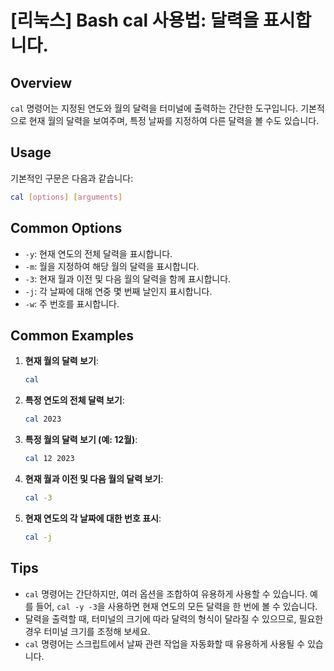 # [리눅스] Bash cal 사용법: 달력을 표시합니다.

## Overview
`cal` 명령어는 지정된 연도와 월의 달력을 터미널에 출력하는 간단한 도구입니다. 기본적으로 현재 월의 달력을 보여주며, 특정 날짜를 지정하여 다른 달력을 볼 수도 있습니다.

## Usage
기본적인 구문은 다음과 같습니다:

```bash
cal [options] [arguments]
```

## Common Options
- `-y`: 현재 연도의 전체 달력을 표시합니다.
- `-m`: 월을 지정하여 해당 월의 달력을 표시합니다.
- `-3`: 현재 월과 이전 및 다음 월의 달력을 함께 표시합니다.
- `-j`: 각 날짜에 대해 연중 몇 번째 날인지 표시합니다.
- `-w`: 주 번호를 표시합니다.

## Common Examples
1. **현재 월의 달력 보기**:
   ```bash
   cal
   ```

2. **특정 연도의 전체 달력 보기**:
   ```bash
   cal 2023
   ```

3. **특정 월의 달력 보기 (예: 12월)**:
   ```bash
   cal 12 2023
   ```

4. **현재 월과 이전 및 다음 월의 달력 보기**:
   ```bash
   cal -3
   ```

5. **현재 연도의 각 날짜에 대한 번호 표시**:
   ```bash
   cal -j
   ```

## Tips
- `cal` 명령어는 간단하지만, 여러 옵션을 조합하여 유용하게 사용할 수 있습니다. 예를 들어, `cal -y -3`을 사용하면 현재 연도의 모든 달력을 한 번에 볼 수 있습니다.
- 달력을 출력할 때, 터미널의 크기에 따라 달력의 형식이 달라질 수 있으므로, 필요한 경우 터미널 크기를 조정해 보세요.
- `cal` 명령어는 스크립트에서 날짜 관련 작업을 자동화할 때 유용하게 사용될 수 있습니다.
